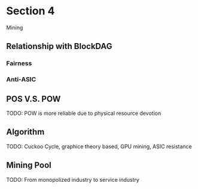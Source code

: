 # Section 4 
Mining
## Relationship with BlockDAG
### Fairness
### Anti-ASIC
## POS V.S. POW
TODO: POW is more reliable due to physical resource devotion
## Algorithm 
TODO: Cuckoo Cycle, graphice theory based, GPU mining, ASIC resistance
## Mining Pool
TODO: From monopolized industry to service industry

